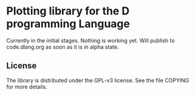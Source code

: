 # Plotting library for the D programming Language

Currently in the initial stages. Nothing is working yet. Will publish to code.dlang.org as soon as it is in alpha state.

## License

The library is distributed under the GPL-v3 license. See the file COPYING for more details.
